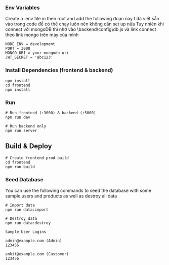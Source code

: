 ### Env Variables

Create a .env file in then root and add the following 
đoạn này t đã viết sẵn vào trong code để có thể chạy luôn nên không cần set up nữa 
Tuy nhiên khi connect với mongoDB thì nhớ vào \backend\config\db.js và link connect theo link mongo trên máy của mình
```
NODE_ENV = development
PORT = 3000
MONGO_URI = your mongodb uri
JWT_SECRET = 'abc123'
```

### Install Dependencies (frontend & backend)

```
npm install
cd frontend
npm install
```

### Run

```
# Run frontend (:3000) & backend (:5000)
npm run dev

# Run backend only
npm run server
```

## Build & Deploy

```
# Create frontend prod build
cd frontend
npm run build
```

### Seed Database

You can use the following commands to seed the database with some sample users and products as well as destroy all data

```
# Import data
npm run data:import

# Destroy data
npm run data:destroy
```

```
Sample User Logins

admin@example.com (Admin)
123456

ankit@example.com (Customer)
123456

```
